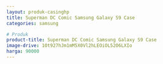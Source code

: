 ```yaml
---
layout: produk-casinghp
title: Superman DC Comic Samsung Galaxy S9 Case
categories: samsung

# Produk
product-title: Superman DC Comic Samsung Galaxy S9 Case
image-drive: 1Ot927hJm1mM5X0Vl2hLEOiOL52O6LXIo
harga: 90000
---
```

